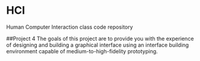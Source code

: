 # HCI
Human Computer Interaction class code repository

##Project 4
The goals of this project are to provide you with the experience of designing and building a graphical interface using an interface building environment capable of medium-to-high-fidelity prototyping.